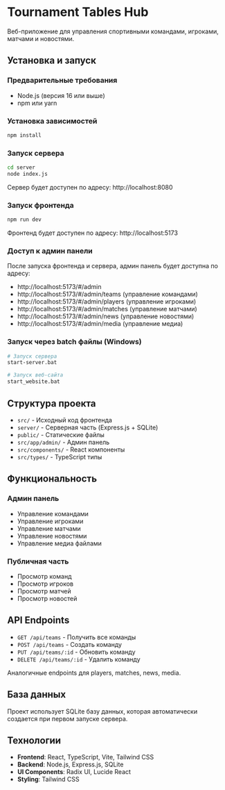 # Tournament Tables Hub

Веб-приложение для управления спортивными командами, игроками, матчами и новостями.

## Установка и запуск

### Предварительные требования
- Node.js (версия 16 или выше)
- npm или yarn

### Установка зависимостей
```bash
npm install
```

### Запуск сервера
```bash
cd server
node index.js
```
Сервер будет доступен по адресу: http://localhost:8080

### Запуск фронтенда
```bash
npm run dev
```
Фронтенд будет доступен по адресу: http://localhost:5173

### Доступ к админ панели
После запуска фронтенда и сервера, админ панель будет доступна по адресу:
- http://localhost:5173/#/admin
- http://localhost:5173/#/admin/teams (управление командами)
- http://localhost:5173/#/admin/players (управление игроками)
- http://localhost:5173/#/admin/matches (управление матчами)
- http://localhost:5173/#/admin/news (управление новостями)
- http://localhost:5173/#/admin/media (управление медиа)

### Запуск через batch файлы (Windows)
```bash
# Запуск сервера
start-server.bat

# Запуск веб-сайта
start_website.bat
```

## Структура проекта

- `src/` - Исходный код фронтенда
- `server/` - Серверная часть (Express.js + SQLite)
- `public/` - Статические файлы
- `src/app/admin/` - Админ панель
- `src/components/` - React компоненты
- `src/types/` - TypeScript типы

## Функциональность

### Админ панель
- Управление командами
- Управление игроками
- Управление матчами
- Управление новостями
- Управление медиа файлами

### Публичная часть
- Просмотр команд
- Просмотр игроков
- Просмотр матчей
- Просмотр новостей

## API Endpoints

- `GET /api/teams` - Получить все команды
- `POST /api/teams` - Создать команду
- `PUT /api/teams/:id` - Обновить команду
- `DELETE /api/teams/:id` - Удалить команду

Аналогичные endpoints для players, matches, news, media.

## База данных

Проект использует SQLite базу данных, которая автоматически создается при первом запуске сервера.

## Технологии

- **Frontend**: React, TypeScript, Vite, Tailwind CSS
- **Backend**: Node.js, Express.js, SQLite
- **UI Components**: Radix UI, Lucide React
- **Styling**: Tailwind CSS
